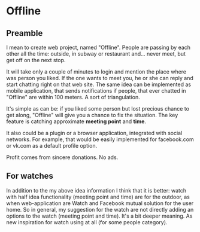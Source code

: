 # Offline

## Preamble

I mean to create web project, named "Offline". People are passing by each other all the time: outside, in subway or restaurant and... never meet, but get off on the next stop.

It will take only a couple of minutes to login and mention the place where was person you liked. If the one wants to meet you, he or she can reply and start chatting right on that web site.
The same idea can be implemented as mobile application, that sends notifications if people, that ever chatted in "Offline" are within 100 meters. A sort of triangulation.

It's simple as can be: if you liked some person but lost precious chance to get along, "Offline" will give you a chance to fix the situation. The key feature is catching approximate **meeting point** and **time**.

It also could be a plugin or a browser application, integrated with social networks. For example, that would be easily implemented for facebook.com or vk.com as a default profile option.

Profit comes from sincere donations. No ads.

## For watches

In addition to the my above idea information I think that it is better: watch with half idea functionality (meeting point and time) are for the outdoor, as when web-application are Watch and Facebook mutual solution for the user home. So in general, my suggestion for the watch are not directly adding an options to the watch (meeting point and time). It's a bit deeper meaning. As new inspiration for watch using at all (for some people category).

